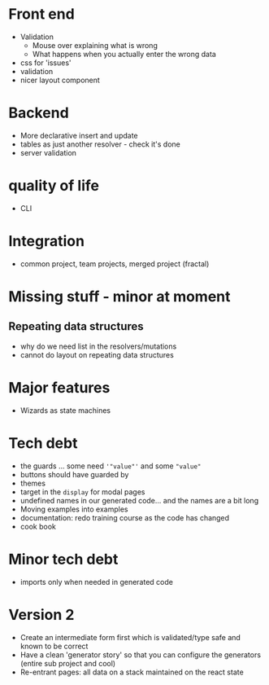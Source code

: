 # Front end
* Validation
  * Mouse over explaining what is wrong
  * What happens when you actually enter the wrong data 
* css for 'issues'
* validation
* nicer layout component 

# Backend
* More declarative insert and update
* tables as just another resolver - check it's done
* server validation

# quality of life
* CLI

# Integration
* common project, team projects, merged project (fractal)

# Missing stuff - minor at moment
## Repeating data structures
* why do we need list in the resolvers/mutations
* cannot do layout on repeating data structures

# Major features
* Wizards as state machines

# Tech debt
* the guards ... some need `'"value"'` and some `"value"`
* buttons should have guarded by
* themes
* target in the `display` for modal pages
* undefined names in our generated code... and the names are a bit long
* Moving examples into examples
* documentation: redo training course as the code has changed
* cook book

# Minor tech debt
* imports only when needed in generated code

# Version 2
* Create an intermediate form first which is validated/type safe and known to be correct
* Have a clean 'generator story' so that you can configure the generators (entire sub project and cool)
* Re-entrant pages: all data on a stack maintained on the react state